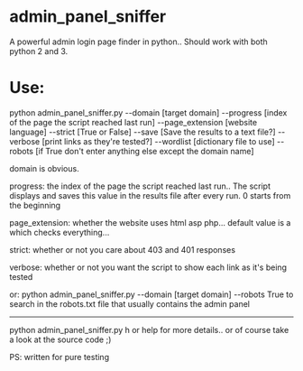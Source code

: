 # admin_panel_sniffer
A powerful admin login page finder in python.. Should work with both python 2 and 3.

# Use:
python admin_panel_sniffer.py --domain [target domain] --progress [index of the page the script reached last run] --page_extension [website language] --strict [True or False] --save [Save the results to a text file?] --verbose [print links as they're tested?] --wordlist [dictionary file to use] --robots [if True don't enter anything else except the domain name]

domain is obvious.

progress: the index of the page the script reached last run.. The script displays and saves this value in the results file after every run. 0 starts from the beginning

page_extension: whether the website uses html asp php... default value is a which checks everything...

strict: whether or not you care about 403 and 401 responses

verbose: whether or not you want the script to show each link as it's being tested

or:
python admin_panel_sniffer.py --domain [target domain] --robots True to search in the robots.txt file that usually contains the admin panel
______________________________________________________________________________________________________
python admin_panel_sniffer.py h or help for more details.. or of course take a look at the source code ;)

PS: written for pure testing
